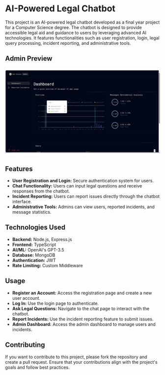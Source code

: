 # AI-Powered Legal Chatbot

This project is an AI-powered legal chatbot developed as a final year project for a Computer Science degree. The chatbot is designed to provide accessible legal aid and guidance to users by leveraging advanced AI technologies. It features functionalities such as user registration, login, legal query processing, incident reporting, and administrative tools.

## Admin Preview
![Admin Pgae](preview.jpg)

## Features

- **User Registration and Login:** Secure authentication system for users.
- **Chat Functionality:** Users can input legal questions and receive responses from the chatbot.
- **Incident Reporting:** Users can report issues directly through the chatbot interface.
- **Administrative Tools:** Admins can view users, reported incidents, and message statistics.

## Technologies Used

- **Backend:** Node.js, Express.js
- **Frontend:** TypeScript
- **AI/ML:** OpenAI's GPT-3.5
- **Database:** MongoDB
- **Authentication:** JWT
- **Rate Limiting:** Custom Middleware

## Usage

- **Register an Account:** Access the registration page and create a new user account.
- **Log In:** Use the login page to authenticate.
- **Ask Legal Questions:** Navigate to the chat page to interact with the chatbot.
- **Report Incidents:** Use the incident reporting feature to submit issues.
- **Admin Dashboard:** Access the admin dashboard to manage users and incidents.

## Contributing

If you want to contribute to this project, please fork the repository and create a pull request. Ensure that your contributions align with the project's goals and follow best practices.

